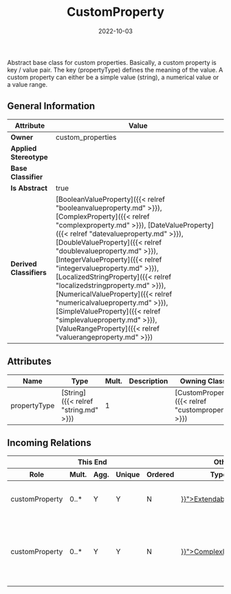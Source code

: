 ﻿---
title: CustomProperty
toc: false
type: specs
date: "2022-10-03"
draft: false
specification: VEC
version: 2.0.1
documentType: "Recommendation"
elementType: Class
classes:
  - CustomProperty
menu_name: vec-2.0.1
---
<p> Abstract base class for custom properties. Basically, a custom property is key / value pair. The key (propertyType) defines the meaning of the value. A custom property can either be a simple value (string), a numerical value or a value range.      </p>

## General Information

| Attribute               | Value |
|-------------------------|-------|
| **Owner**               | custom_properties |
| **Applied Stereotype**  |   |
| **Base Classifier**     |   |
| **Is Abstract**         | true |
| **Derived Classifiers** | [BooleanValueProperty]({{< relref "booleanvalueproperty.md" >}}), [ComplexProperty]({{< relref "complexproperty.md" >}}), [DateValueProperty]({{< relref "datevalueproperty.md" >}}), [DoubleValueProperty]({{< relref "doublevalueproperty.md" >}}), [IntegerValueProperty]({{< relref "integervalueproperty.md" >}}), [LocalizedStringProperty]({{< relref "localizedstringproperty.md" >}}), [NumericalValueProperty]({{< relref "numericalvalueproperty.md" >}}), [SimpleValueProperty]({{< relref "simplevalueproperty.md" >}}), [ValueRangeProperty]({{< relref "valuerangeproperty.md" >}}) |

## Attributes
|  Name  |  Type  |  Mult.  |  Description  |  Owning Classifier  |
|--------|--------|---------|---------------|--------------|
|propertyType| [String]({{< relref "string.md" >}}) | 1 |  | [CustomProperty]({{< relref "customproperty.md" >}}) |


##  Incoming Relations
<table>
    <thead>
        <tr>
           <th colspan="5">This End</th>
           <th colspan="2">Other End</th>
           <th colspan="1">General</th>
        </tr>
        <tr>
           <th>Role</th>
           <th>Mult.</th>
           <th>Agg.</th>
           <th>Unique</th>
           <th>Ordered</th>
           <th>Type</th>
           <th>Mult.</th>
           <th>Description</th>
        </tr>
    <thead>
    <tbody>
    <tr>
        <td>customProperty</td>
        <td>0..*</td>
        <td>Y</td>
        <td>Y</td>
        <td>N</td>
        <td><a href="{{< relref "extendableelement.md" >}}">ExtendableElement</a></td>
        <td>1</td>
        <td>Specifies the CustomProperties of the ExtendableElement.</td>
    </tr>
    <tr>
        <td>customProperty</td>
        <td>0..*</td>
        <td>Y</td>
        <td>Y</td>
        <td>N</td>
        <td><a href="{{< relref "complexproperty.md" >}}">ComplexProperty</a></td>
        <td>1</td>
        <td><p> The customProperties that represent the individual values of the complex property.      </p></td>
    </tr>
    </tbody>
</table>



